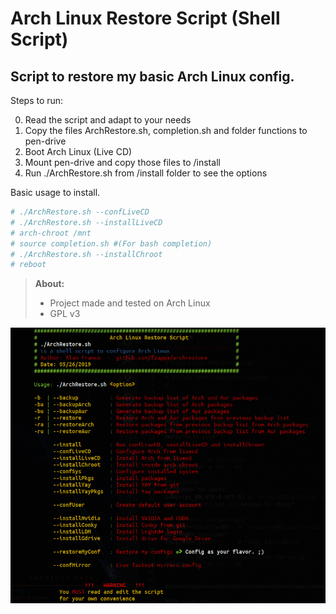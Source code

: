 Arch Linux Restore Script (Shell Script)
============================================

Script to restore my basic Arch Linux config.
--------------------------------------------------------------------------
Steps to run:

0. Read the script and adapt to your needs
1. Copy the files ArchRestore.sh, completion.sh and folder functions to pen-drive
2. Boot Arch Linux (Live CD)
3. Mount pen-drive and copy those files to /install
4. Run ./ArchRestore.sh from /install folder to see the options

Basic usage to install.

```sh
# ./ArchRestore.sh --confLiveCD
# ./ArchRestore.sh --installLiveCD
# arch-chroot /mnt
# source completion.sh #(For bash completion)
# ./ArchRestore.sh --installChroot
# reboot 
```

> **About:**
> 
>- Project made and tested on Arch Linux
>- GPL v3
>

![](prog.gif)
